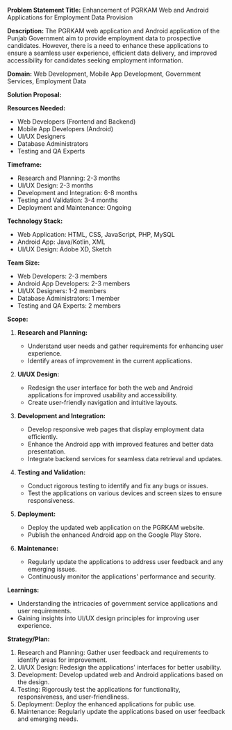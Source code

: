 **Problem Statement Title:** Enhancement of PGRKAM Web and Android Applications for Employment Data Provision

**Description:** The PGRKAM web application and Android application of the Punjab Government aim to provide employment data to prospective candidates. However, there is a need to enhance these applications to ensure a seamless user experience, efficient data delivery, and improved accessibility for candidates seeking employment information.

**Domain:** Web Development, Mobile App Development, Government Services, Employment Data

**Solution Proposal:**

**Resources Needed:**
- Web Developers (Frontend and Backend)
- Mobile App Developers (Android)
- UI/UX Designers
- Database Administrators
- Testing and QA Experts

**Timeframe:**
- Research and Planning: 2-3 months
- UI/UX Design: 2-3 months
- Development and Integration: 6-8 months
- Testing and Validation: 3-4 months
- Deployment and Maintenance: Ongoing

**Technology Stack:**
- Web Application: HTML, CSS, JavaScript, PHP, MySQL
- Android App: Java/Kotlin, XML
- UI/UX Design: Adobe XD, Sketch

**Team Size:**
- Web Developers: 2-3 members
- Android App Developers: 2-3 members
- UI/UX Designers: 1-2 members
- Database Administrators: 1 member
- Testing and QA Experts: 2 members

**Scope:**
1. **Research and Planning:**
   - Understand user needs and gather requirements for enhancing user experience.
   - Identify areas of improvement in the current applications.

2. **UI/UX Design:**
   - Redesign the user interface for both the web and Android applications for improved usability and accessibility.
   - Create user-friendly navigation and intuitive layouts.

3. **Development and Integration:**
   - Develop responsive web pages that display employment data efficiently.
   - Enhance the Android app with improved features and better data presentation.
   - Integrate backend services for seamless data retrieval and updates.

4. **Testing and Validation:**
   - Conduct rigorous testing to identify and fix any bugs or issues.
   - Test the applications on various devices and screen sizes to ensure responsiveness.

5. **Deployment:**
   - Deploy the updated web application on the PGRKAM website.
   - Publish the enhanced Android app on the Google Play Store.

6. **Maintenance:**
   - Regularly update the applications to address user feedback and any emerging issues.
   - Continuously monitor the applications' performance and security.

**Learnings:**
- Understanding the intricacies of government service applications and user requirements.
- Gaining insights into UI/UX design principles for improving user experience.

**Strategy/Plan:**
1. Research and Planning: Gather user feedback and requirements to identify areas for improvement.
2. UI/UX Design: Redesign the applications' interfaces for better usability.
3. Development: Develop updated web and Android applications based on the design.
4. Testing: Rigorously test the applications for functionality, responsiveness, and user-friendliness.
5. Deployment: Deploy the enhanced applications for public use.
6. Maintenance: Regularly update the applications based on user feedback and emerging needs.